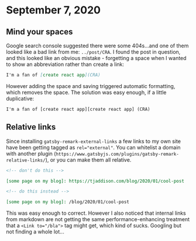 # September 7, 2020

## Mind your spaces

Google search console suggested there were some 404s...and one of them looked like a bad link from me: `../post/CRA`. I found the post in question, and this looked like an obvious mistake - forgetting a space when I wanted to show an abbreviation rather than create a link:

```markdown
I'm a fan of [create react app](CRA)
```

However adding the space and saving triggered automatic formatting, which removes the space. The solution was easy enough, if a little duplicative:

```
I'm a fan of [create react app][create react app] (CRA)
```

## Relative links

Since installing `gatsby-remark-external-links` a few links to my own site have been getting tagged as `rel="external"`. You can whitelist a domain with another plugin (`https://www.gatsbyjs.com/plugins/gatsby-remark-relative-links/`), or you can make them all relative.

```markdown
<!-- don't do this -->

[some page on my blog]: https://tjaddison.com/blog/2020/01/cool-post

<!-- do this instead -->

[some page on my blog]: /blog/2020/01/cool-post
```

This was easy enough to correct. However I also noticed that internal links from markdown are not getting the same performance-enhancing treatment that a `<Link to="/bla">` tag might get, which kind of sucks. Googling but not finding a whole lot...
